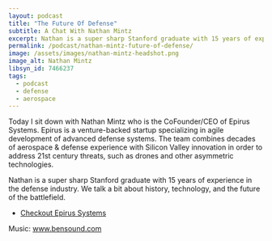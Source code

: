 ```yaml
---
layout: podcast
title: "The Future Of Defense"
subtitle: A Chat With Nathan Mintz
excerpt: Nathan is a super sharp Stanford graduate with 15 years of experience in the defense industry. We talk a bit about history, technology, and the future of the battlefield.
permalink: /podcast/nathan-mintz-future-of-defense/
image: /assets/images/nathan-mintz-headshot.png
image_alt: Nathan Mintz
libsyn_id: 7466237
tags:
  - podcast
  - defense
  - aerospace
---
```


Today I sit down with Nathan Mintz who is the CoFounder/CEO of Epirus Systems. Epirus is a venture-backed startup specializing in agile development of advanced defense systems. The team combines decades of aerospace & defense experience with Silicon Valley innovation in order to address 21st century threats, such as drones and other asymmetric technologies.

Nathan is a super sharp Stanford graduate with 15 years of experience in the defense industry. We talk a bit about history, technology, and the future of the battlefield.

- [Checkout Epirus Systems](https://www.epirussystems.com)

Music: www.bensound.com




